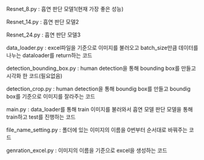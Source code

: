 Resnet_8.py : 흡연 판단 모델1(현재 가장 좋은 성능)

Resnet_14.py : 흡연 판단 모델2

Resnet_24.py : 흡연 판단 모델3

data_loader.py : excel파일을 기준으로 이미지를 불러오고 batch_size만큼 데이터를 나누는 dataloader를 return하는 코드

detection_bounding_box.py : human detection을 통해 bounding box를 만들고 시각화 한 코드(필요없음)

detection_crop.py : human detection을 통해 boundig box를 만들고 boundig box를 기준으로 이미지를 잘라주는 코드

main.py : data_loader를 통해 train 이미지를 불러와서 흡연 모델 판단 모델을 통해 train하고 test를 진행하는 코드

file_name_setting.py : 폴더에 있는 이미지의 이름을 0번부터 순서대로 바꿔주는 코드

genration_excel.py : 이미지의 이름을 기준으로 excel을 생성하는 코드

